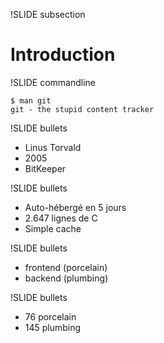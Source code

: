 !SLIDE subsection
# Introduction #

!SLIDE commandline

	$ man git
	git - the stupid content tracker

!SLIDE bullets
* Linus Torvald
* 2005
* BitKeeper

!SLIDE bullets
* Auto-hébergé en 5 jours
* 2.647 lignes de C
* Simple cache

!SLIDE bullets
* frontend (<span class="green">porcelain</span>)
* backend (<span class="blue">plumbing</span>)

!SLIDE bullets
* 76 <span class="green">porcelain</span>
* 145 <span class="blue">plumbing</span>
